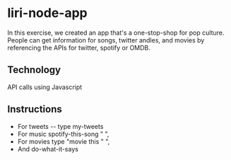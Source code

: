 # liri-node-app

In this exercise, we created an app that's a one-stop-shop for pop culture. People can get information for songs, twitter andles, and movies by referencing the APIs for twitter, spotify or OMDB.

## Technology
API calls using Javascript

## Instructions

+ For tweets -- type my-tweets
+ For music spotify-this-song " ",
+ For movies type "movie this " ",
+ And do-what-it-says
